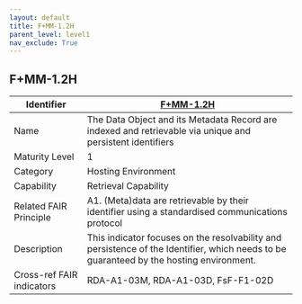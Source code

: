 ```yaml
---
layout: default
title: F+MM-1.2H
parent_level: level1
nav_exclude: True
---
```


## F+MM-1.2H

| Identifier | [F+MM-1.2H](https://github.com/FAIRplus/Data-Maturity/blob/indicator-definitions/docs/_indicators/C.%20F%2BMM-1.2H.md) |
| ---------- | ----------|
| Name | The Data Object and its Metadata Record are indexed and retrievable via unique and persistent identifiers |
| Maturity Level | 1 |
| Category | Hosting Environment |
| Capability | Retrieval Capability |
| Related FAIR Principle | A1. (Meta)data are retrievable by their identifier using a standardised communications protocol |
| Description | This indicator focuses on the resolvability and persistence of the Identifier, which needs to be guaranteed by the hosting environment. |
| Cross-ref FAIR indicators | RDA-A1-03M, RDA-A1-03D, FsF-F1-02D |
